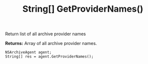 ﻿---
uid: crmscript_ref_NSArchiveAgent_GetProviderNames
title: String[] GetProviderNames()
intellisense: NSArchiveAgent.GetProviderNames
keywords: NSArchiveAgent, GetProviderNames
so.topic: reference
---

Return list of all archive provider names


**Returns:** Array of all archive provider names. 

```crmscript
NSArchiveAgent agent;
String[] res = agent.GetProviderNames();
```

